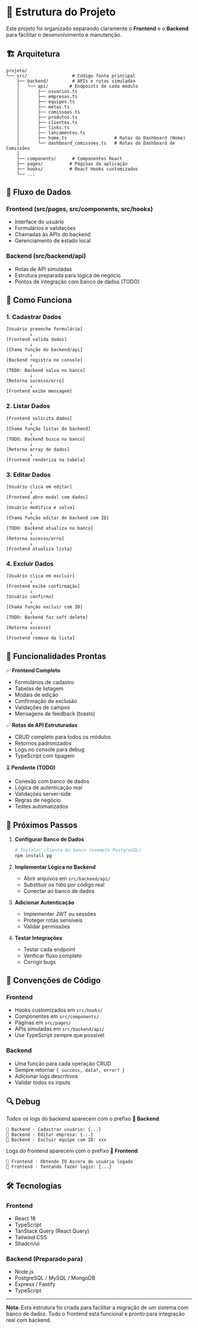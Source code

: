 # 📂 Estrutura do Projeto

Este projeto foi organizado separando claramente o **Frontend** e o **Backend** para facilitar o desenvolvimento e manutenção.

## 🏗️ Arquitetura

```
projeto/
└── src/                 # Código fonte principal
    ├── backend/         # APIs e rotas simuladas
    │   └── api/        # Endpoints de cada módulo
    │       ├── usuarios.ts
    │       ├── empresas.ts
    │       ├── equipes.ts
    │       ├── metas.ts
    │       ├── comissoes.ts
    │       ├── produtos.ts
    │       ├── clientes.ts
    │       ├── links.ts
    │       ├── lancamentos.ts
    │       ├── home.ts                  # Rotas do Dashboard (Home)
    │       └── dashboard_comissoes.ts   # Rotas do Dashboard de Comissões
    │
    ├── components/      # Componentes React
    ├── pages/          # Páginas da aplicação
    ├── hooks/          # React Hooks customizados
    └── ...
```

## 🔄 Fluxo de Dados

### Frontend (src/pages, src/components, src/hooks)
- Interface do usuário
- Formulários e validações
- Chamadas às APIs do backend
- Gerenciamento de estado local

### Backend (src/backend/api)
- Rotas de API simuladas
- Estrutura preparada para lógica de negócio
- Pontos de integração com banco de dados (TODO)

## 📡 Como Funciona

### 1. Cadastrar Dados
```
[Usuário preenche formulário]
         ↓
[Frontend valida dados]
         ↓
[Chama função do backend/api]
         ↓
[Backend registra no console]
         ↓
[TODO: Backend salva no banco]
         ↓
[Retorna sucesso/erro]
         ↓
[Frontend exibe mensagem]
```

### 2. Listar Dados
```
[Frontend solicita dados]
         ↓
[Chama função listar do backend]
         ↓
[TODO: Backend busca no banco]
         ↓
[Retorna array de dados]
         ↓
[Frontend renderiza na tabela]
```

### 3. Editar Dados
```
[Usuário clica em editar]
         ↓
[Frontend abre modal com dados]
         ↓
[Usuário modifica e salva]
         ↓
[Chama função editar do backend com ID]
         ↓
[TODO: Backend atualiza no banco]
         ↓
[Retorna sucesso/erro]
         ↓
[Frontend atualiza lista]
```

### 4. Excluir Dados
```
[Usuário clica em excluir]
         ↓
[Frontend exibe confirmação]
         ↓
[Usuário confirma]
         ↓
[Chama função excluir com ID]
         ↓
[TODO: Backend faz soft delete]
         ↓
[Retorna sucesso]
         ↓
[Frontend remove da lista]
```

## 🎯 Funcionalidades Prontas

✅ **Frontend Completo**
- Formulários de cadastro
- Tabelas de listagem
- Modais de edição
- Confirmação de exclusão
- Validações de campos
- Mensagens de feedback (toasts)

✅ **Rotas de API Estruturadas**
- CRUD completo para todos os módulos
- Retornos padronizados
- Logs no console para debug
- TypeScript com tipagem

⏳ **Pendente (TODO)**
- Conexão com banco de dados
- Lógica de autenticação real
- Validações server-side
- Regras de negócio
- Testes automatizados

## 🚀 Próximos Passos

1. **Configurar Banco de Dados**
   ```bash
   # Instalar cliente do banco (exemplo PostgreSQL)
   npm install pg
   ```

2. **Implementar Lógica no Backend**
   - Abrir arquivos em `src/backend/api/`
   - Substituir os `TODO` por código real
   - Conectar ao banco de dados

3. **Adicionar Autenticação**
   - Implementar JWT ou sessões
   - Proteger rotas sensíveis
   - Validar permissões

4. **Testar Integrações**
   - Testar cada endpoint
   - Verificar fluxo completo
   - Corrigir bugs

## 📝 Convenções de Código

### Frontend
- Hooks customizados em `src/hooks/`
- Componentes em `src/components/`
- Páginas em `src/pages/`
- APIs simuladas em `src/backend/api/`
- Use TypeScript sempre que possível

### Backend
- Uma função para cada operação CRUD
- Sempre retornar `{ success, data?, error? }`
- Adicionar logs descritivos
- Validar todos os inputs

## 🔍 Debug

Todos os logs do backend aparecem com o prefixo **🔵 Backend**:
```
🔵 Backend - Cadastrar usuário: {...}
🔵 Backend - Editar empresa: {...}
🔵 Backend - Excluir equipe com ID: xxx
```

Logs do frontend aparecem com o prefixo **🔵 Frontend**:
```
🔵 Frontend - Obtendo ID Ascora do usuário logado
🔵 Frontend - Tentando fazer login: {...}
```

## 🛠️ Tecnologias

### Frontend
- React 18
- TypeScript
- TanStack Query (React Query)
- Tailwind CSS
- Shadcn/ui

### Backend (Preparado para)
- Node.js
- PostgreSQL / MySQL / MongoDB
- Express / Fastify
- TypeScript

---

**Nota**: Esta estrutura foi criada para facilitar a migração de um sistema com banco de dados. Todo o frontend está funcional e pronto para integração real com backend.
